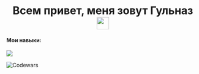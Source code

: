 <h1 align="center">Всем привет, меня зовут Гульназ</h> 
<img src="https://github.com/blackcater/blackcater/raw/main/images/Hi.gif" height="32"/></h1>



<h4>Мои навыки:</h4>
  <a href="https://skillicons.dev">
    <img src="https://skillicons.dev/icons?i=github,js,html,css,typescript,react,redux,postman" />
  </a>


![Codewars](https://github.r2v.ch/codewars?user=ggumiblv25)




